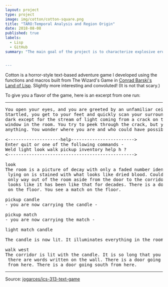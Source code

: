 ```yaml
---
layout: project
type: project
image: img/cotton/cotton-square.png
title: "TARO:Temporal Analysis and Region Origin"
date: 2018-08-08
published: true
labels:
  - Lisp
  - GitHub
summary: "The main goal of the project is to characterize explosive eruptions on Hawai‘i, which is a public concern in terms of hazards that could affect health and property. Our study aims at determining the recurrence rate, magnitude, and origins of these explosive eruptions. We use ash deposits located on the flank of Mauna Loa as a proxy for explosive eruptions. We determined that the Island of Hawai‘i has an explosive eruption every 3000-5000 years. We mapped ash deposit thicknesses for 50 ash layers, which can be used to determine the magnitude of the explosive activity. We  found that ashes around Pāhala are likely from Kīlauea, and that the origin of Kalae ash deposits are split between  Kīlauea, and Mauna Loa.


---
```



Cotton is a horror-style text-based adventure game I developed using the functions and macros built from The Wizard's Game in [Conrad Barski's Land of Lisp](http://landoflisp.com/). Slightly more interesting and convoluted! (It is not that scary.)

To give you a flavor of the game, here is an excerpt from one run:

<hr>

<pre>
You open your eyes, and you are greeted by an unfamiliar ceiling.
Startled, you get to your feet and quickly scan your surroundings. It's
dark except for the stream of light coming from a crack on the only boarded
window in the room. You try to peek through the crack, but you cannot see
anything. You wonder where you are and who could have possibly brought you here.

<--------------------help------------------------>
Enter quit or one of the following commands -
Weld light look walk pickup inventory help h ?
<------------------------------------------------>

look
The room is a picture of decay with only a faded number identifying it as room-4. The bed you were
 lying on is stained with what looks like dried blood. Could it be your blood? No - it is not. The
 only way out of the room aside from the door to the corridor is a window that is boarded shut. It
 looks like it has been like that for decades. There is a door going west from here. You see a candle
 on the floor. You see a match on the floor.

pickup candle
- you are now carrying the candle -

pickup match
- you are now carrying the match -

light match candle

The candle is now lit. It illuminates everything in the room.

walk west
The corridor is lit with the candle. It is so long that you cannot see to the end. You notice that
 there are words written on the wall. There is a door going east from here. There is a way going north
 from here. There is a door going south from here.
</pre>

<hr>

Source: <a href="https://github.com/jogarces/ics-313-text-game"><i class="large github icon "></i>jogarces/ics-313-text-game</a>
